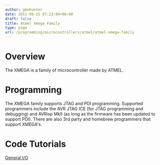 ```yaml
---
author: gbmhunter
date: 2011-09-15 07:23:09+00:00
draft: false
title: Atmel Xmega Family
type: page
url: /programming/microcontrollers/atmel/atmel-xmega-family
---
```


# Overview

The XMEGA is a family of microcontroller made by ATMEL.

# Programming

The XMEGA family supports JTAG and PDI programming. Supported programmers include the AVR JTAG ICE (for JTAG programming and debugging) and AVRisp MkII (as long as the firmware has been updated to support PDI). There are also 3rd party and homebrew programmers that support XMEGA's.

# Code Tutorials

[General I/O](http://blog.mbedded.ninja/programming/microcontrollers/atmel-xmega-family/atmel-xmega-general-io)

